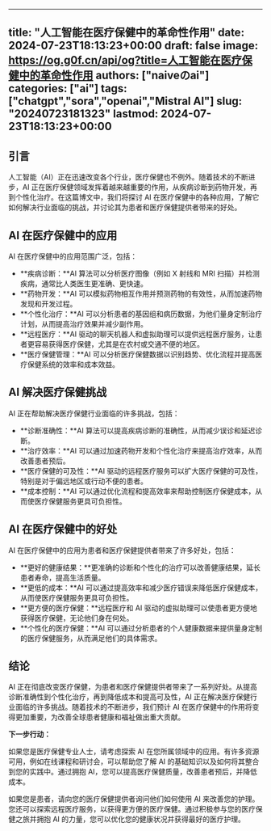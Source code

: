 
---
title: "人工智能在医疗保健中的革命性作用"
date: 2024-07-23T18:13:23+00:00
draft: false
image: https://og.g0f.cn/api/og?title=人工智能在医疗保健中的革命性作用
authors: ["naiveのai"]
categories: ["ai"]
tags: ["chatgpt","sora","openai","Mistral AI"]
slug: "20240723181323"
lastmod: 2024-07-23T18:13:23+00:00
---
## 引言

人工智能（AI）正在迅速改变各个行业，医疗保健也不例外。随着技术的不断进步，AI 正在医疗保健领域发挥着越来越重要的作用，从疾病诊断到药物开发，再到个性化治疗。在这篇博文中，我们将探讨 AI 在医疗保健中的各种应用，了解它如何解决行业面临的挑战，并讨论其为患者和医疗保健提供者带来的好处。

## AI 在医疗保健中的应用

AI 在医疗保健中的应用范围广泛，包括：

- **疾病诊断：**AI 算法可以分析医疗图像（例如 X 射线和 MRI 扫描）并检测疾病，通常比人类医生更准确、更快速。
- **药物开发：**AI 可以模拟药物相互作用并预测药物的有效性，从而加速药物发现和开发过程。
- **个性化治疗：**AI 可以分析患者的基因组和病历数据，为他们量身定制治疗计划，从而提高治疗效果并减少副作用。
- **远程医疗：**AI 驱动的聊天机器人和虚拟助理可以提供远程医疗服务，让患者更容易获得医疗保健，尤其是在农村或交通不便的地区。
- **医疗保健管理：**AI 可以分析医疗保健数据以识别趋势、优化流程并提高医疗保健系统的效率和成本效益。

## AI 解决医疗保健挑战

AI 正在帮助解决医疗保健行业面临的许多挑战，包括：

- **诊断准确性：**AI 算法可以提高疾病诊断的准确性，从而减少误诊和延迟诊断。
- **治疗效率：**AI 可以通过加速药物开发和个性化治疗来提高治疗效率，从而改善患者预后。
- **医疗保健的可及性：**AI 驱动的远程医疗服务可以扩大医疗保健的可及性，特别是对于偏远地区或行动不便的患者。
- **成本控制：**AI 可以通过优化流程和提高效率来帮助控制医疗保健成本，从而使医疗保健服务更具可负担性。

## AI 在医疗保健中的好处

AI 在医疗保健中的应用为患者和医疗保健提供者带来了许多好处，包括：

- **更好的健康结果：**更准确的诊断和个性化的治疗可以改善健康结果，延长患者寿命，提高生活质量。
- **更低的成本：**AI 可以通过提高效率和减少医疗错误来降低医疗保健成本，从而使医疗保健服务更具可负担性。
- **更方便的医疗保健：**远程医疗和 AI 驱动的虚拟助理可以使患者更方便地获得医疗保健，无论他们身在何处。
- **个性化的医疗保健：**AI 可以通过分析患者的个人健康数据来提供量身定制的医疗保健服务，从而满足他们的具体需求。

## 结论

AI 正在彻底改变医疗保健，为患者和医疗保健提供者带来了一系列好处。从提高诊断准确性到个性化治疗，再到降低成本和提高可及性，AI 正在解决医疗保健行业面临的许多挑战。随着技术的不断进步，我们预计 AI 在医疗保健中的作用将变得更加重要，为改善全球患者健康和福祉做出重大贡献。

**下一步行动：**

如果您是医疗保健专业人士，请考虑探索 AI 在您所属领域中的应用。有许多资源可用，例如在线课程和研讨会，可以帮助您了解 AI 的基础知识以及如何将其整合到您的实践中。通过拥抱 AI，您可以提高医疗保健质量，改善患者预后，并降低成本。

如果您是患者，请向您的医疗保健提供者询问他们如何使用 AI 来改善您的护理。您还可以探索远程医疗服务，以获得更方便的医疗保健。通过积极参与您的医疗保健之旅并拥抱 AI 的力量，您可以优化您的健康状况并获得最好的医疗护理。